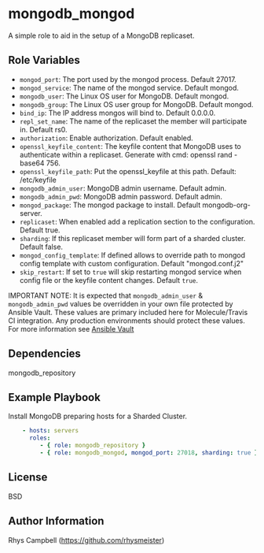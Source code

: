 mongodb_mongod
==============

A simple role to aid in the setup of a MongoDB replicaset.

Role Variables
--------------

* `mongod_port`: The port used by the mongod process. Default 27017.
* `mongod_service`: The name of the mongod service. Default mongod.
* `mongodb_user`: The Linux OS user for MongoDB. Default mongod.
* `mongodb_group`: The Linux OS user group for MongoDB. Default mongod.
* `bind_ip`: The IP address mongos will bind to. Default 0.0.0.0.
* `repl_set_name`: The name of the replicaset the member will participate in. Default rs0.
* `authorization`: Enable authorization. Default enabled.
* `openssl_keyfile_content`: The keyfile content that MongoDB uses to authenticate within a replicaset. Generate with cmd: openssl rand -base64 756.
* `openssl_keyfile_path`: Put the openssl_keyfile at this path. Default: /etc/keyfile
* `mongodb_admin_user`: MongoDB admin username. Default admin.
* `mongodb_admin_pwd`: MongoDB admin password. Default admin.
* `mongod_package`: The mongod package to install. Default mongodb-org-server.
* `replicaset`: When enabled add a replication section to the configuration. Default true.
* `sharding`: If this replicaset member will form part of a sharded cluster. Default false.
* `mongod_config_template`: If defined allows to override path to mongod config template with custom configuration. Default "mongod.conf.j2"
* `skip_restart`: If set to `true` will skip restarting mongod service when config file or the keyfile content changes. Default `true`.

IMPORTANT NOTE: It is expected that `mongodb_admin_user` & `mongodb_admin_pwd` values be overridden in your own file protected by Ansible Vault. These values are primary included here for Molecule/Travis CI integration. Any production environments should protect these values. For more information see [Ansible Vault](https://docs.ansible.com/ansible/latest/user_guide/vault.html)

Dependencies
------------

mongodb_repository

Example Playbook
----------------

Install MongoDB preparing hosts for a Sharded Cluster.

```yaml
    - hosts: servers
      roles:
         - { role: mongodb_repository }
         - { role: mongodb_mongod, mongod_port: 27018, sharding: true }
```

License
-------

BSD

Author Information
------------------

Rhys Campbell (https://github.com/rhysmeister)
